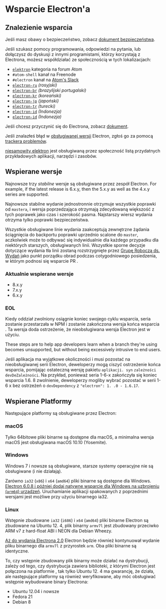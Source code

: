 # Wsparcie Electron'a

## Znalezienie wsparcia

Jeśli masz obawy o bezpieczeństwo, zobacz [dokument bezpieczeństwa](https://github.com/electron/electron/tree/master/SECURITY.md).

Jeśli szukasz pomocy programowania, odpowiedzi na pytania, lub dołączysz do dyskusji z innymi programistami, którzy korzystają z Electrona, możesz współdziałać ze społecznością w tych lokalizacjach:
- [`elektron`](https://discuss.atom.io/c/electron) kategoria na forum Atom
- `#atom-shell` kanał na Freenode
- `#electron` kanał na [Atom's Slack](https://discuss.atom.io/t/join-us-on-slack/16638?source_topic_id=25406)
- [`electron-ru`](https://telegram.me/electron_ru) *(rosyjski)*
- [`electron-br`](https://electron-br.slack.com) *(brazylijski portugalski)*
- [`electron-kr`](https://electron-kr.github.io/electron-kr) *(koreański)*
- [`electron-jp`](https://electron-jp.slack.com) *(japoński)*
- [`electron-tr`](https://electron-tr.herokuapp.com) *(turecki)*
- [`electron-id`](https://electron-id.slack.com) *(Indonezja)*
- [`electron-id`](https://electronpl.github.io) *(Indonezja)*

Jeśli chcesz przyczynić się do Electrona, zobacz [dokument](https://github.com/electron/electron/blob/master/CONTRIBUTING.md).

Jeśli znalazłeś błąd w [obsługiwanej wersji](#supported-versions) Electron, zgłoś go za pomocą [trackera problemów](../development/issues.md).

[niesamowity elektron](https://github.com/sindresorhus/awesome-electron) jest obsługiwaną przez społeczność listą przydatnych przykładowych aplikacji, narzędzi i zasobów.

## Wspierane wersje

Najnowsze trzy *stabilne* wersje są obsługiwane przez zespół Electron. For example, if the latest release is 6.x.y, then the 5.x.y as well as the 4.x.y series are supported.

Najnowsze stabilne wydanie jednostronnie otrzymuje wszystkie poprawki od `mastera`, i wersja poprzedzająca otrzymają zdecydowaną większość z tych poprawek jako czas i szerokość pasma. Najstarszy wiersz wydania otrzyma tylko poprawki bezpieczeństwa.

Wszystkie obsługiwane linie wydania zaakceptują zewnętrzne żądania ściągnięcia do backportu poprawki uprzednio scalone do `master`, aczkolwiek może to odbywać się indywidualnie dla każdego przypadku dla niektórych starszych, obsługiwanych linii. Wszystkie sporne decyzje dotyczące wydania tła linii zostaną rozstrzygnięte przez [Grupę Roboczą ds. Wydań](https://github.com/electron/governance/tree/master/wg-releases) jako punkt porządku obrad podczas cotygodniowego posiedzenia, w którym podnosi się wsparcie PR .

### Aktualnie wspierane wersje
- 8.x.y
- 7.x.y
- 6.x.y

### EOL

Kiedy oddział zwolniony osiągnie koniec swojego cyklu wsparcia, seria zostanie przestarzała w NPM i zostanie zakończona wersja końca wsparcia . Ta wersja doda ostrzeżenie, że nieobsługiwana wersja Electron jest w użyciu.

These steps are to help app developers learn when a branch they're using becomes unsupported, but without being excessively intrusive to end users.

Jeśli aplikacja ma wyjątkowe okoliczności i musi pozostać na nieobsługiwanej serii Electron, deweloperzy mogą ciszyć ostrzeżenie końca wsparcia, pomijając ostateczną wersję pakietu `aplikacji. syn` `zależności devDeZależności`. Na przykład, ponieważ seria 1-6-x zakończyła się koniec wsparcia 1.6. 8 zwolnienie, deweloperzy mogliby wybrać pozostać w serii 1-6 x bez ostrzeżeń o `devDependency` z `"electron": 1. .0 - 1.6.17`.

## Wspierane Platformy

Następujące platformy są obsługiwane przez Electron:

### macOS

Tylko 64bitowe pliki binarne są dostępne dla macOS, a minimalna wersja macOS jest obsługiwana macOS 10.10 (Yosemite).

### Windows

Windows 7 i nowsze są obsługiwane, starsze systemy operacyjne nie są obsługiwane (i nie działają).

Zarówno `ia32` (`x86`) i `x64` (`amd64`) pliki binarne są dostępne dla Windows. [Electron 6.0.8 i później dodaj natywne wsparcie dla Windows na uzbrojeniu (`arm64`) urządzeń](windows-arm.md). Uruchamianie aplikacji spakowanych z poprzednimi wersjami jest możliwe przy użyciu binarnego ia32.

### Linux

Wstępnie zbudowane `ia32` (`i686`) i `x64` (`amd64`) pliki binarne Electron są zbudowane na Ubuntu 12. 4, plik binarny `armv7l` jest zbudowany przeciwko ARM v7 z hard-float ABI i NEON dla Debian Wheezy.

[Aż do wydania Electrona 2.0][arm-breaking-change] Electron będzie również kontynuował wydanie pliku binarnego dla `armv7l` z przyrostek `arm`. Oba pliki binarne są identyczne.

To, czy wstępnie zbudowany plik binarny może działać na dystrybucji, zależy od tego, czy dystrybucja zawiera biblioteki, z którymi Electron jest połączona na platformie , tak tylko Ubuntu 12. 4 ma gwarancję, że działa, ale następujące platformy są również weryfikowane, aby móc obsługiwać wstępnie wybudowane binary Electrona:

* Ubuntu 12.04 i nowsze
* Fedora 21
* Debian 8

[arm-breaking-change]: ../breaking-changes.md#duplicate-arm-assets
